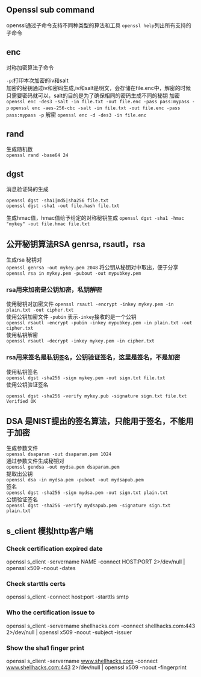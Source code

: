 ## Openssl sub command 


openssl通过子命令支持不同种类型的算法和工具 `openssl help`列出所有支持的子命令
## enc
 对称加密算法子命令
 
`-p`:打印本次加密的iv和salt  
加密的秘钥通过iv和密码生成,iv和salt是明文，会存储在file.enc中，解密的时候只需要密码就可以，salt的目的是为了确保相同的密码生成不同的秘钥
加密  
`openssl enc -des3 -salt -in file.txt -out file.enc -pass pass:mypass -p`
`openssl enc -aes-256-cbc -salt -in file.txt -out file.enc -pass pass:mypass -p`
解密
`openssl enc -d -des3 -in file.enc `

## rand

生成随机数  
`openssl rand -base64 24`

## dgst  
消息验证码的生成  

`openssl dgst -sha1|md5|sha256 file.txt`   
`openssl dgst -sha1 -out file.hash file.txt`   

生成hmac值，hmac值给予给定的对称秘钥生成
`openssl dgst -sha1 -hmac "mykey" -out file.hmac file.txt`

## 公开秘钥算法RSA genrsa, rsautl，rsa

生成rsa 秘钥对  
`openssl genrsa -out mykey.pem 2048`
将公钥从秘钥对中取出，便于分享
`openssl rsa in mykey.pem -pubout -out mypubkey.pem`

### rsa用来加密是公钥加密，私钥解密
使用秘钥对加密文件 
`openssl rsautl -encrypt -inkey mykey.pem -in plain.txt -out cipher.txt`  
使用公钥加密文件 `-pubin` 表示`-inkey`接收的是一个公钥  
`openssl rsautl -encrypt -pubin -inkey mypubkey.pem -in plain.txt -out cipher.txt`  
使用私钥解密  
`openssl rsautl -decrypt -inkey mykey.pem -in cipher.txt`  

### rsa用来签名是私钥`签名`，公钥验证签名，这里是签名，不是加密  

使用私钥签名  
`openssl dgst -sha256 -sign mykey.pem -out sign.txt file.txt`  
使用公钥验证签名  
```
openssl dgst -sha256 -verify mykey.pub -signature sign.txt file.txt 
Verified OK
```  

## DSA 是NIST提出的签名算法，只能用于签名，不能用于加密

生成参数文件  
`openssl dsaparam -out dsaparam.pem 1024`  
通过参数文件生成秘钥对  
`openssl gendsa -out mydsa.pem dsaparam.pem`  
提取出公钥  
`openssl dsa -in mydsa.pem -pubout -out mydsapub.pem`  
签名  
`openssl dgst -sha256 -sign mydsa.pem -out sign.txt plain.txt`  
公钥验证签名  
`openssl dgst -sha256 -verify mydsapub.pem -signature sign.txt plain.txt`  

## s_client  模拟http客户端

### Check certification expired date 
openssl s_client -servername NAME -connect HOST:PORT 2>/dev/null | openssl x509 -noout -dates

### Check starttls certs

openssl s_client -connect host:port -starttls smtp

### Who the certification issue to 
openssl s_client -servername shellhacks.com -connect shellhacks.com:443 2>/dev/null | openssl x509 -noout -subject -issuer

### Show the sha1 finger print
openssl s_client -servername www.shellhacks.com -connect www.shellhacks.com:443 2>/dev/null | openssl x509 -noout -fingerprint
